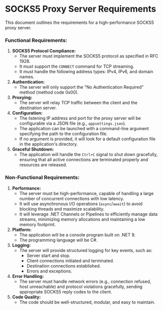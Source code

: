 # SOCKS5 Proxy Server Requirements

This document outlines the requirements for a high-performance SOCKS5 proxy server.

### Functional Requirements:
1.  **SOCKS5 Protocol Compliance:**
    *   The server must implement the SOCKS5 protocol as specified in RFC 1928.
    *   It must support the `CONNECT` command for TCP streaming.
    *   It must handle the following address types: IPv4, IPv6, and domain names.
2.  **Authentication:**
    *   The server will only support the "No Authentication Required" method (method code 0x00).
3.  **Proxying:**
    *   The server will relay TCP traffic between the client and the destination server.
4.  **Configuration:**
    *   The listening IP address and port for the proxy server will be configurable via a JSON file (e.g., `appsettings.json`).
    *   The application can be launched with a command-line argument specifying the path to the configuration file.
    *   If no argument is provided, it will look for a default configuration file in the application's directory.
5.  **Graceful Shutdown:**
    *   The application will handle the `Ctrl+C` signal to shut down gracefully, ensuring that all active connections are terminated properly and resources are released.

### Non-Functional Requirements:
1.  **Performance:**
    *   The server must be high-performance, capable of handling a large number of concurrent connections with low latency.
    *   It will use asynchronous I/O operations (`async`/`await`) to avoid blocking threads and maximize scalability.
    *   It will leverage .NET Channels or Pipelines to efficiently manage data streams, minimizing memory allocations and maintaining a low memory footprint.
2.  **Platform:**
    *   The application will be a console program built on .NET 9.
    *   The programming language will be C#.
3.  **Logging:**
    *   The server will provide structured logging for key events, such as:
        *   Server start and stop.
        *   Client connections initiated and terminated.
        *   Destination connections established.
        *   Errors and exceptions.
4.  **Error Handling:**
    *   The server must handle network errors (e.g., connection refused, host unreachable) and protocol violations gracefully, sending appropriate SOCKS5 reply codes to the client.
5.  **Code Quality:**
    *   The code should be well-structured, modular, and easy to maintain.
